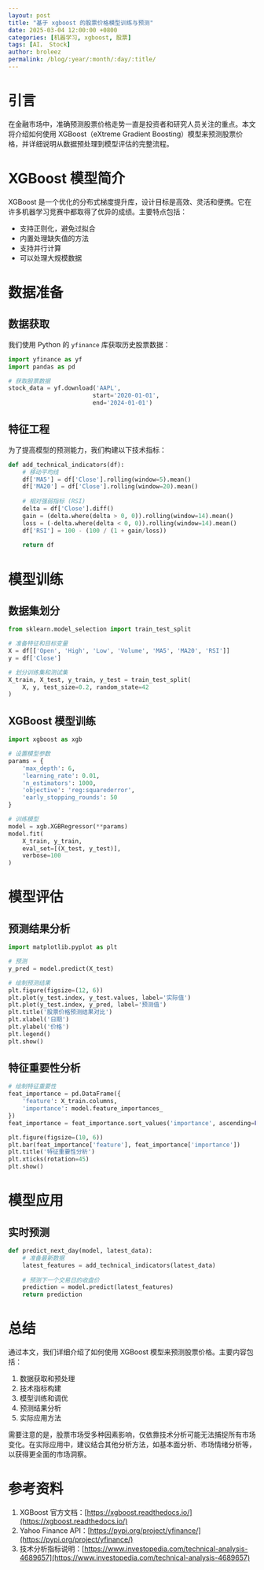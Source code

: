 ```yaml
---
layout: post
title: "基于 xgboost 的股票价格模型训练与预测"
date: 2025-03-04 12:00:00 +0800
categories: [机器学习, xgboost, 股票]
tags: [AI， Stock]
author: broleez
permalink: /blog/:year/:month/:day/:title/
---
```


# 引言

在金融市场中，准确预测股票价格走势一直是投资者和研究人员关注的重点。本文将介绍如何使用 XGBoost（eXtreme Gradient Boosting）模型来预测股票价格，并详细说明从数据预处理到模型评估的完整流程。

# XGBoost 模型简介

XGBoost 是一个优化的分布式梯度提升库，设计目标是高效、灵活和便携。它在许多机器学习竞赛中都取得了优异的成绩。主要特点包括：

- 支持正则化，避免过拟合
- 内置处理缺失值的方法
- 支持并行计算
- 可以处理大规模数据

# 数据准备

## 数据获取

我们使用 Python 的 `yfinance` 库获取历史股票数据：

```python
import yfinance as yf
import pandas as pd

# 获取股票数据
stock_data = yf.download('AAPL', 
                        start='2020-01-01', 
                        end='2024-01-01')
```

## 特征工程

为了提高模型的预测能力，我们构建以下技术指标：

```python
def add_technical_indicators(df):
    # 移动平均线
    df['MA5'] = df['Close'].rolling(window=5).mean()
    df['MA20'] = df['Close'].rolling(window=20).mean()
    
    # 相对强弱指标 (RSI)
    delta = df['Close'].diff()
    gain = (delta.where(delta > 0, 0)).rolling(window=14).mean()
    loss = (-delta.where(delta < 0, 0)).rolling(window=14).mean()
    df['RSI'] = 100 - (100 / (1 + gain/loss))
    
    return df
```

# 模型训练

## 数据集划分

```python
from sklearn.model_selection import train_test_split

# 准备特征和目标变量
X = df[['Open', 'High', 'Low', 'Volume', 'MA5', 'MA20', 'RSI']]
y = df['Close']

# 划分训练集和测试集
X_train, X_test, y_train, y_test = train_test_split(
    X, y, test_size=0.2, random_state=42
)
```

## XGBoost 模型训练

```python
import xgboost as xgb

# 设置模型参数
params = {
    'max_depth': 6,
    'learning_rate': 0.01,
    'n_estimators': 1000,
    'objective': 'reg:squarederror',
    'early_stopping_rounds': 50
}

# 训练模型
model = xgb.XGBRegressor(**params)
model.fit(
    X_train, y_train,
    eval_set=[(X_test, y_test)],
    verbose=100
)
```

# 模型评估

## 预测结果分析

```python
import matplotlib.pyplot as plt

# 预测
y_pred = model.predict(X_test)

# 绘制预测结果
plt.figure(figsize=(12, 6))
plt.plot(y_test.index, y_test.values, label='实际值')
plt.plot(y_test.index, y_pred, label='预测值')
plt.title('股票价格预测结果对比')
plt.xlabel('日期')
plt.ylabel('价格')
plt.legend()
plt.show()
```

## 特征重要性分析

```python
# 绘制特征重要性
feat_importance = pd.DataFrame({
    'feature': X_train.columns,
    'importance': model.feature_importances_
})
feat_importance = feat_importance.sort_values('importance', ascending=False)

plt.figure(figsize=(10, 6))
plt.bar(feat_importance['feature'], feat_importance['importance'])
plt.title('特征重要性分析')
plt.xticks(rotation=45)
plt.show()
```

# 模型应用

## 实时预测

```python
def predict_next_day(model, latest_data):
    # 准备最新数据
    latest_features = add_technical_indicators(latest_data)
    
    # 预测下一个交易日的收盘价
    prediction = model.predict(latest_features)
    return prediction
```

# 总结

通过本文，我们详细介绍了如何使用 XGBoost 模型来预测股票价格。主要内容包括：

1. 数据获取和预处理
2. 技术指标构建
3. 模型训练和调优
4. 预测结果分析
5. 实际应用方法

需要注意的是，股票市场受多种因素影响，仅依靠技术分析可能无法捕捉所有市场变化。在实际应用中，建议结合其他分析方法，如基本面分析、市场情绪分析等，以获得更全面的市场洞察。

# 参考资料

1. XGBoost 官方文档：[https://xgboost.readthedocs.io/](https://xgboost.readthedocs.io/)
2. Yahoo Finance API：[https://pypi.org/project/yfinance/](https://pypi.org/project/yfinance/)
3. 技术分析指标说明：[https://www.investopedia.com/technical-analysis-4689657](https://www.investopedia.com/technical-analysis-4689657)
